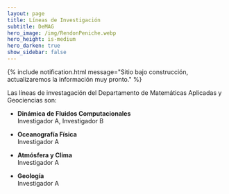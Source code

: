 ```yaml
---
layout: page
title: Líneas de Investigación
subtitle: DeMAG
hero_image: /img/RendonPeniche.webp
hero_height: is-medium
hero_darken: true
show_sidebar: false
---
```


{% include notification.html message="Sitio bajo construcción, actualizaremos la información muy pronto." %}

Las líneas de investagación del Departamento de Matemáticas Aplicadas y Geociencias son:

- **Dinámica de Fluidos Computacionales**  
    Investigador A, Investigador B  

- **Oceanografía Física**  
    Investigador A   

- **Atmósfera y Clima**  
    Investigador A   

- **Geología**  
    Investigador A
